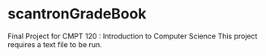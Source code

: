 # scantronGradeBook
Final Project for CMPT 120 : Introduction to Computer Science
This project requires a text file to be run.
